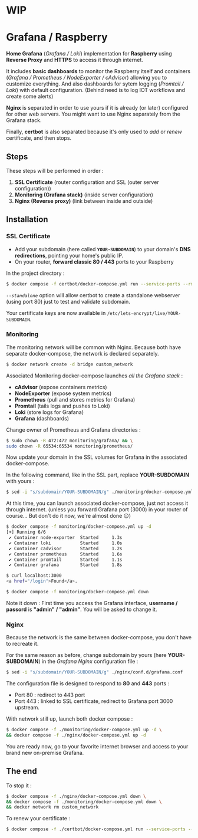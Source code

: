 # WIP

# Grafana / Raspberry

**Home Grafana** (*Grafana / Loki*) implementation for **Raspberry** using **Reverse Proxy** and **HTTPS** to access it through internet.

It includes **basic dashboards** to monitor the Raspberry itself and containers (*Grafana / Prometheus / NodeExporter / cAdvisor*) allowing you to customize everything. And also dashboards for sytem logging (*Promtail / Loki*) with default configuration. (Behind need is to log IOT workflows and create some alerts)

**Nginx** is separated in order to use yours if it is already (or later) configured for other web servers. You might want to use Nginx separately from the Grafana stack.

Finally, **certbot** is also separated because it's only used to *add* or *renew* certificate, and then stops.

## Steps

These steps will be performed in order : 

1. **SSL Certificate** (router configuration and SSL (outer server configuration))
2. **Monitoring (Grafana stack)** (inside server configuration)
3. **Nginx (Reverse proxy)** (link between inside and outside)

## Installation

### SSL Certificate

- Add your subdomain (here called **`YOUR-SUBDOMAIN`**) to your domain's **DNS redirections**, pointing your home's public IP.
- On your router, **forward classic 80 / 443** ports to your Raspberry

In the project directory :

```bash
$ docker compose -f certbot/docker-compose.yml run --service-ports --rm certbot certonly --standalone -d YOUR-SUBDOMAIN
```

*`--standalone`* option will allow certbot to create a standalone webserver (using port 80) just to test and validate subdomain.

Your certificate keys are now available in `/etc/lets-encrypt/live/YOUR-SUBDOMAIN`.

### Monitoring

The monitoring network will be common with Nginx. Because both have separate docker-compose, the network is declared separately.

```bash
$ docker network create -d bridge custom_network
```

Associated Monitoring docker-compose launches *all the Grafana stack* :

- **cAdvisor**      (expose containers metrics)
- **NodeExporter**  (expose system metrics)
- **Prometheus**    (pull and stores metrics for Grafana)
- **Promtail**      (tails logs and pushes to Loki)
- **Loki**          (store logs for Grafana)
- **Grafana**       (dashboards)

Change owner of Prometheus and Grafana directories :

```bash
$ sudo chown -R 472:472 monitoring/grafana/ && \
sudo chown -R 65534:65534 monitoring/prometheus/
```

Now update your domain in the SSL volumes for Grafana in the associated docker-compose.

In the following command, like in the SSL part, replace **YOUR-SUBDOMAIN** with yours :

```bash
$ sed -i "s/subdomain/YOUR-SUBDOMAIN/g" ./monitoring/docker-compose.yml
```

At this time, you can launch associated docker-compose, just not access it through internet.
(unless you forward Grafana port (3000) in your router of course... But don't do it now, we're almost done 😉)

```bash
$ docker compose -f monitoring/docker-compose.yml up -d
[+] Running 6/6
 ✔ Container node-exporter  Started		1.3s
 ✔ Container loki           Started		1.0s
 ✔ Container cadvisor       Started		1.2s
 ✔ Container prometheus     Started		1.6s
 ✔ Container promtail       Started		1.1s
 ✔ Container grafana        Started		1.8s

$ curl localhost:3000
<a href="/login">Found</a>.

$ docker compose -f monitoring/docker-compose.yml down
```

Note it down : First time you access the Grafana interface, **username / passord** is **"admin" / "admin"**. You will be asked to change it.

### Nginx

Because the network is the same between docker-compose, you don't have to recreate it.

For the same reason as before, change subdomain by yours (here **YOUR-SUBDOMAIN**) in the *Grafana Nginx* configuration file :

```bash
$ sed -i "s/subdomain/YOUR-SUBDOMAIN/g" ./nginx/conf.d/grafana.conf
```

The configuration file is designed to respond to **80** and **443** ports :

- Port 80 : redirect to 443 port
- Port 443 : linked to SSL certificate, redirect to Grafana port 3000 upstream.

With network still up, launch both docker compose :

```bash
$ docker compose -f ./monitoring/docker-compose.yml up -d \
&& docker compose -f ./nginx/docker-compose.yml up -d
```

You are ready now, go to your favorite internet browser and access to your brand new on-premise Grafana.

## The end

To stop it :

```bash
$ docker compose -f ./nginx/docker-compose.yml down \
&& docker compose -f ./monitoring/docker-compose.yml down \
&& docker network rm custom_network
```

To renew your certificate :

```bash
$ docker compose -f ./certbot/docker-compose.yml run --service-ports --rm certbot renew
```
